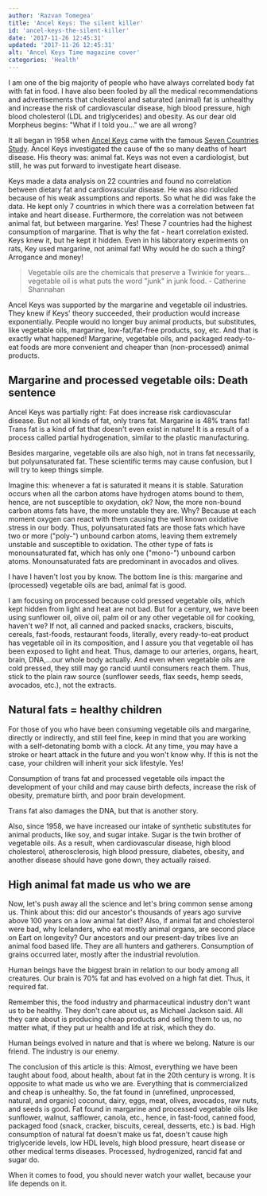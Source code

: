 ```yaml
---
author: 'Razvan Tomegea'
title: 'Ancel Keys: The silent killer'
id: 'ancel-keys-the-silent-killer'
date: '2017-11-26 12:45:31'
updated: '2017-11-26 12:45:31'
alt: 'Ancel Keys Time magazine cover'
categories: 'Health'
---
```


I am one of the big majority of people who have always correlated body fat with fat in food. I have also been fooled by all the medical recommendations and advertisements that cholesterol and saturated (animal) fat is unhealthy and increase the risk of cardiovascular disease, high blood pressure, high blood cholesterol (LDL and triglycerides) and obesity. As our dear old Morpheus begins: "What if I told you..." we are all wrong?
<!-- more -->
It all began in 1958 when [Ancel Keys](https://en.wikipedia.org/wiki/Ancel_Keys) came with the famous [Seven Countries Study](https://en.wikipedia.org/wiki/Seven_Countries_Study). Ancel Keys investigated the cause of the so many deaths of heart disease. His theory was: animal fat. Keys was not even a cardiologist, but still, he was put forward to investigate heart disease.

Keys made a data analysis on 22 countries and found no correlation between dietary fat and cardiovascular disease. He was also ridiculed because of his weak assumptions and reports. So what he did was fake the data. He kept only 7 countries in which there was a correlation between fat intake and heart disease. Furthermore, the correlation was not between animal fat, but between margarine. Yes! These 7 countries had the highest consumption of margarine. That is why the fat - heart correlation existed. Keys knew it, but he kept it hidden. Even in his laboratory experiments on rats, Key used margarine, not animal fat! Why would he do such a thing? Arrogance and money!

> Vegetable oils are the chemicals that preserve a Twinkie for years... vegetable oil is what puts the word "junk" in junk food. - Catherine Shannahan

Ancel Keys was supported by the margarine and vegetable oil industries. They knew if Keys' theory succeeded, their production would increase exponentially. People would no longer buy animal products, but substitutes, like vegetable oils, margarine, low-fat/fat-free products, soy, etc. And that is exactly what happened! Margarine, vegetable oils, and packaged ready-to-eat foods are more convenient and cheaper than (non-processed) animal products.

## Margarine and processed vegetable oils: Death sentence

Ancel Keys was partially right: Fat does increase risk cardiovascular disease. But not all kinds of fat, only trans fat. Margarine is 48% trans fat! Trans fat is a kind of fat that doesn't even exist in nature! It is a result of a process called partial hydrogenation, similar to the plastic manufacturing.

Besides margarine, vegetable oils are also high, not in trans fat necessarily, but polyunsaturated fat. These scientific terms may cause confusion, but I will try to keep things simple.

Imagine this: whenever a fat is saturated it means it is stable. Saturation occurs when all the carbon atoms have hydrogen atoms bound to them, hence, are not susceptible to oxydation, ok? Now, the more non-bound carbon atoms fats have, the more unstable they are. Why? Because at each moment oxygen can react with them causing the well known oxidative stress in our body. Thus, polyunsaturated fats are those fats which have two or more ("poly-") unbound carbon atoms, leaving them extremely unstable and susceptible to oxidation. The other type of fats is monounsaturated fat, which has only one ("mono-") unbound carbon atoms. Monounsaturated fats are predominant in avocados and olives.

I have I haven't lost you by know. The bottom line is this: margarine and (processed) vegetable oils are bad, animal fat is good.

I am focusing on processed because cold pressed vegetable oils, which kept hidden from light and heat are not bad. But for a century, we have been using sunflower oil, olive oil, palm oil or any other vegetable oil for cooking, haven't we? If not, all canned and packed snacks, crackers, biscuits, cereals, fast-foods, restaurant foods, literally, every ready-to-eat product has vegetable oil in its composition, and I assure you that vegetable oil has been exposed to light and heat. Thus, damage to our arteries, organs, heart, brain, DNA,...our whole body actually. And even when vegetable oils are cold pressed, they still may go rancid uuntil consumers reach them. Thus, stick to the plain raw source (sunflower seeds, flax seeds, hemp seeds, avocados, etc.), not the extracts.

## Natural fats = healthy children

For those of you who have been consuming vegetable oils and margarine, directly or indirectly, and still feel fine, keep in mind that you are working with a self-detonating bomb with a clock. At any time, you may have a stroke or heart attack in the future and you won't know why. If this is not the case, your children will inherit your sick lifestyle. Yes!

Consumption of trans fat and processed vegetable oils impact the development of your child and may cause birth defects, increase the risk of obesity, premature birth, and poor brain development.

Trans fat also damages the DNA, but that is another story.

Also, since 1958, we have increased our intake of synthetic substitutes for animal products, like soy, and sugar intake. Sugar is the twin brother of vegetable oils. As a result, when cardiovascular disease, high blood cholesterol, atherosclerosis, high blood pressure, diabetes, obesity, and another disease should have gone down, they actually raised. 

## High animal fat made us who we are

Now, let's push away all the science and let's bring common sense among us. Think about this: did our ancestor's thousands of years ago survive above 100 years on a low animal fat diet? Also, if animal fat and cholesterol were bad, why Icelanders, who eat mostly animal organs, are second place on Eart on longevity?
 Our ancestors and our present-day tribes live an animal food based life. They are all hunters and gatherers. Consumption of grains occurred later, mostly after the industrial revolution.

 Human beings have the biggest brain in relation to our body among all creatures. Our brain is 70% fat and has evolved on a high fat diet. Thus, it required fat.

Remember this, the food industry and pharmaceutical industry don't want us to be healthy. They don't care about us, as Michael Jackson said. All they care about is producing cheap products and selling them to us, no matter what, if they put ur health and life at risk, which they do.

Human beings evolved in nature and that is where we belong. Nature is our friend. The industry is our enemy.

The conclusion of this article is this: Almost, everything we have been taught about food, about health, about fat in the 20th century is wrong. It is opposite to what made us who we are. Everything that is commercialized and cheap is unhealthy. 
So, the fat found in (unrefined, unprocessed, natural, and organic) coconut, dairy, eggs, meat, olives, avocados, raw nuts, and seeds is good. Fat found in margarine and processed vegetable oils like sunflower, walnut, safflower, canola, etc., hence, in fast-food, canned food, packaged food (snack, cracker, biscuits, cereal, desserts, etc.) is bad. High consumption of natural fat doesn't make us fat, doesn't cause high triglyceride levels, low HDL levels, high blood pressure, heart disease or other medical terms diseases. Processed, hydrogenized, rancid fat and sugar do.

When it comes to food, you should never watch your wallet, because your life depends on it.
